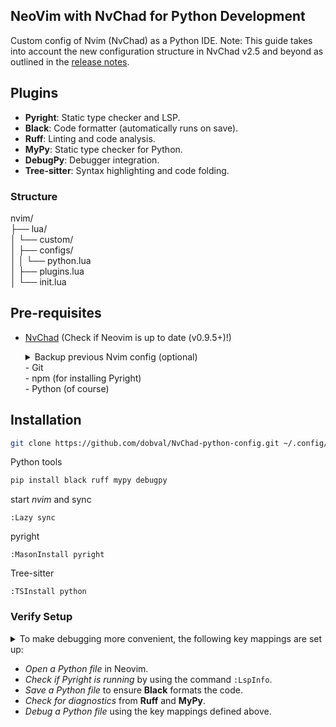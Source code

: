 ## NeoVim with NvChad for Python Development
Custom config of Nvim (NvChad) as a Python IDE.
Note: This guide takes into account the new configuration structure in NvChad v2.5 and beyond as outlined in the [release notes](https://nvchad.com/news/v2.5_release/).

## Plugins
- **Pyright**: Static type checker and LSP.
- **Black**: Code formatter (automatically runs on save).
- **Ruff**: Linting and code analysis.
- **MyPy**: Static type checker for Python.
- **DebugPy**: Debugger integration.
- **Tree-sitter**: Syntax highlighting and code folding.

### Structure
nvim/ <br>
├── lua/ <br>
│   └── custom/ <br>
│       ├── configs/ <br>
│       │   └── python.lua <br>
│       ├── plugins.lua <br> 
│       └── init.lua <br>

## Pre-requisites
- [NvChad](https://nvchad.com/docs/quickstart/install/#install) (Check if Neovim is up to date (v0.9.5+)!)
  <details>
    <summary>Backup previous Nvim config (optional)</summary>
    
    ```bash
      mv ~/.config/nvim ~/.config/nvim_backup
    ```
    
  </details>
  - Git <br>
  - npm (for installing Pyright) <br>
  - Python (of course)
  
## Installation
```bash
git clone https://github.com/dobval/NvChad-python-config.git ~/.config/nvim/lua
```
Python tools
```bash
pip install black ruff mypy debugpy
```
start *nvim* and sync
```vim
:Lazy sync
```
pyright
```vim
:MasonInstall pyright
```
Tree-sitter
```vim
:TSInstall python
```
### Verify Setup
<details>
  <summary>To make debugging more convenient, the following key mappings are set up:</summary>

- **F5**: Start or continue the debugger.
- **F10**: Step over the current line.
- **F11**: Step into a function.
- **F12**: Step out of a function.
- **\<leader>b**: Toggle a breakpoint.
  </details>
  
  - *Open a Python file* in Neovim.
  - *Check if Pyright is running* by using the command `:LspInfo`.
  - *Save a Python file* to ensure **Black** formats the code.
  - *Check for diagnostics* from **Ruff** and **MyPy**.
  - *Debug a Python file* using the key mappings defined above.

